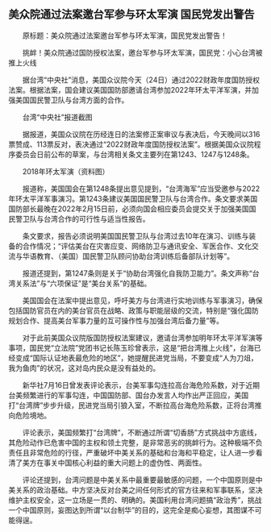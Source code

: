 ## 美众院通过法案邀台军参与环太军演 国民党发出警告
　　原标题：美众院通过法案邀台军参与环太军演，国民党发出警告！

　　挑衅！美众院通过国防授权法案，邀台军参与环太军演，国民党：小心台湾被推上火线

　　据台湾“中央社”消息，美国众议院今天（24日）通过2022财政年度国防授权法案。根据法案，国会建议美国国防部邀请台湾参加2022年环太平洋军演，并加强美国国民警卫队与台湾方面的合作。

　　台湾“中央社”报道截图

　　据报道，美国众议院在历经连日的法案修正案审议与表决后，今天晚间以316票赞成、113票反对，表决通过“2022财政年度国防授权法案”。根据美国众议院程序委员会日前公布的草案，与台湾相关条文主要列在第1243、1247与1248条。

　　2018年环太军演（资料图）

　　报道称，美国国会在第1248条提出意见提到，“台湾海军”应当受邀参与2022年环太平洋军事演习。第1243条建议美国国民警卫队与台湾合作。条文要求美国国防部长最晚在2022年2月15日前，必须向国会相应委员会提交关于加强美国国民警卫队与台湾合作的可行性与适当性报告。

　　条文要求，报告必须说明美国国民警卫队与台湾过去10年在演习、训练与装备的合作情况；“评估美台在灾害应变、网络防卫与通讯安全、军医合作、文化交流与华语教育、（美国）国民警卫队顾问协助台湾训练后备部队计划等”。

　　报道还提到，第1247条则是关于“协助台湾强化自我防卫能力”。条文声称“台湾关系法”与“六项保证”是“美台关系”的基础。

　　美国国会在法案中提出意见，呼吁美方与台湾进行实地训练与军事演习，确保包括国防官员在内的美台官员在战略、政策与职能层级的交流，特别是“强化国防规划合作、提高美台军事力量的互可操作性与加强台湾后备力量”等。

　　对于此前美国众议院版国防授权法案建议，邀请台湾参加明年环太平洋军演等事项，国民党“立法院”党团书记长陈玉珍曾表示，这是“把台湾推上火线”，台海已经变成“国际认证地表最危险的地区”，她提醒民进党当局，不要变成“人为刀俎，我为鱼肉”的状况，这对岛内民众是没有益处的。

　　新华社7月16日曾发表评论表示，台美军事勾连拉高台海危险系数，对于近期台美频繁进行的军事勾连，中国国防部、国台办发言人均作出严正回应，美国打“台湾牌”步步升级，民进党当局引狼入室，不断拉高台海危险系数，正将台湾推向危险境地。

　　评论表示，美国频繁打“台湾牌”，不断通过所谓“切香肠”方式挑战中方底线，其危险动作已危害中国的主权和领土完整，是非常恶劣的挑衅行为。这种极端不负责任且非常危险的行径，严重破坏中美关系的基础和台海和平稳定，让人进一步看清了美方在事关中国核心利益的重大问题上的虚伪性、两面性。

　　评论还提到，台湾问题是中美关系中最重要最敏感的问题，一个中国原则是中美关系的政治基础。中方坚决反对台美之间任何形式的官方往来和军事联系，坚决维护主权安全，这一立场是一贯的、明确的。美国利用台湾问题搞“政治秀”，挑战一个中国原则，妄图达到所谓“以台制华”的目的，这完全是痴心妄想，其图谋不可能得逞。



